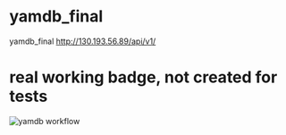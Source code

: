 # yamdb_final
yamdb_final
http://130.193.56.89/api/v1/

# real working badge, not created for tests
![yamdb workflow](https://github.com/olegenov/yamdb_final/actions/workflows/yamdb_workflow.yaml/badge.svg)
